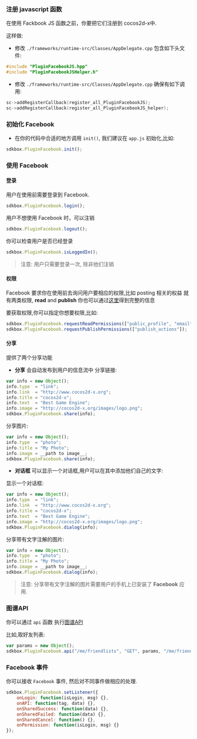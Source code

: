 ### 注册 javascript 函数
在使用 Fackbook JS 函数之前，你要把它们注册到 cocos2d-x中.

这样做:
* 修改 `./frameworks/runtime-src/Classes/AppDelegate.cpp` 包含如下头文件:
```cpp
#include "PluginFacebookJS.hpp"
#include "PluginFacebookJSHelper.h"
```

* 修改 `./frameworks/runtime-src/Classes/AppDelegate.cpp` 确保有如下调用:
```cpp
sc->addRegisterCallback(register_all_PluginFacebookJS);
sc->addRegisterCallback(register_all_PluginFacebookJS_helper);
```

### 初始化 Facebook
* 在你的代码中合适的地方调用 `init()`, 我们建议在 `app.js` 初始化,比如:
```javascript
sdkbox.PluginFacebook.init();
```

### 使用 Facebook
#### 登录
用户在使用前需要登录到 Facebook.
```javascript
sdkbox.PluginFacebook.login();
```
用户不想使用 Facebook 时，可以注销
```javascript
sdkbox.PluginFacebook.logout();
```
你可以检查用户是否已经登录
```javascript
sdkbox.PluginFacebook.isLoggedIn();
```
> 注意: 用户只需要登录一次, 除非他们注销

#### 权限
Facebook 要求你在使用前去询问用户要相应的权限,比如 posting 相关的权益
就有两类权限, __read__ and __publish__
你也可以通过[这里](https://developers.facebook.com/docs/facebook-login/permissions/v2.3#reference)得到完整的信息

要获取权限,你可以指定你想要权限,比如:
```javascript
sdkbox.PluginFacebook.requestReadPermissions(["public_profile", "email"]);
sdkbox.PluginFacebook.requestPublishPermissions(["publish_actions"]);
```

#### 分享
提供了两个分享功能

* __分享__ 会自动发布到用户的信息流中
分享链接:
```javascript
var info = new Object();
info.type  = "link";
info.link  = "http://www.cocos2d-x.org";
info.title = "cocos2d-x";
info.text  = "Best Game Engine";
info.image = "http://cocos2d-x.org/images/logo.png";
sdkbox.PluginFacebook.share(info);
```
分享图片:
```javascript
var info = new Object();
info.type  = "photo";
info.title = "My Photo";
info.image = __path to image__;
sdkbox.PluginFacebook.share(info);
```
* __对话框__ 可以显示一个对话框,用户可以在其中添加他们自己的文字:

显示一个对话框:
```javascript
var info = new Object();
info.type  = "link";
info.link  = "http://www.cocos2d-x.org";
info.title = "cocos2d-x";
info.text  = "Best Game Engine";
info.image = "http://cocos2d-x.org/images/logo.png";
sdkbox.PluginFacebook.dialog(info);
```

分享带有文字注解的图片:
```javascript
var info = new Object();
info.type  = "photo";
info.title = "My Photo";
info.image = __path to image__;
sdkbox.PluginFacebook.dialog(info);
```
 > 注意: 分享带有文字注解的图片需要用户的手机上已安装了 __Facebook__ 应用.

### 图谱API
你可以通过 `api` 函数 执行[图谱API](https://developers.facebook.com/docs/graph-api/overview/)

比如,取好友列表:
```javascript
var params = new Object();
sdkbox.PluginFacebook.api("/me/friendlists", "GET", params, "/me/friendlists");
```

### Facebook 事件
你可以接收 `Facebook` 事件, 然后对不同事件做相应的处理.

```javascript
sdkbox.PluginFacebook.setListener({
    onLogin: function(isLogin, msg) {},
    onAPI: function(tag, data) {},
    onSharedSuccess: function(data) {},
    onSharedFailed: function(data) {},
    onSharedCancel: function() {},
    onPermission: function(isLogin, msg) {}
});
```
